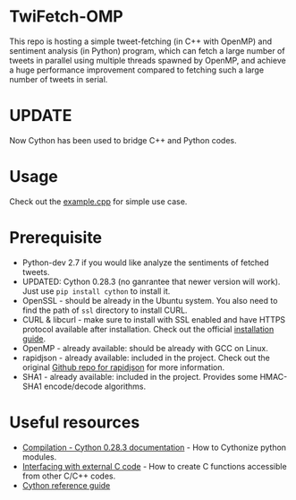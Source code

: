 # TwiFetch-OMP

This repo is hosting a simple tweet-fetching (in C++ with OpenMP) and sentiment analysis (in Python) program, 
which can fetch a large number of tweets in parallel using multiple threads spawned by OpenMP, and achieve a
huge performance improvement compared to fetching such a large number of tweets in serial.

# UPDATE

Now Cython has been used to bridge C++ and Python codes.

# Usage 
Check out the [example.cpp](https://bitbucket.org/QiYe079/twifetch-omp/src/master/src/example.cpp) for simple use case.

# Prerequisite
* 	Python-dev 2.7 if you would like analyze the sentiments of fetched tweets.
*	UPDATED: Cython 0.28.3 (no ganrantee that newer version will work). Just use `pip install cython` to install it.
*	OpenSSL - should be already in the Ubuntu system. You also need to find the path of `ssl` directory to install CURL.
*	CURL & libcurl - make sure to install with SSL enabled and have HTTPS protocol available after installation. Check out the official [installation guide](https://curl.haxx.se/docs/install.html).
*	OpenMP - already available: should be already with GCC on Linux.
*	rapidjson - already available: included in the project. Check out the original [Github repo for rapidjson](https://github.com/Tencent/rapidjson) for more information.
*	SHA1 - already available: included in the project. Provides some HMAC-SHA1 encode/decode algorithms.

# Useful resources
*	[Compilation - Cython 0.28.3 documentation](https://cythoncython.readthedocs.io/en/stable/src/reference/compilation.html#configuring-the-c-build) - How to Cythonize python modules.
*	[Interfacing with external C code](http://cython.readthedocs.io/en/latest/src/userguide/external_C_code.html#public-declarations) - How to create C functions accessible from other C/C++ codes.
*	[Cython reference guide](https://media.readthedocs.org/pdf/cython/latest/cython.pdf)